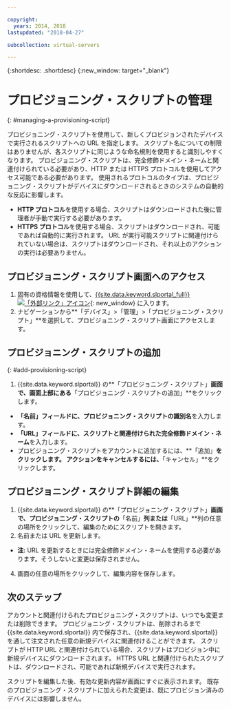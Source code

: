 ```yaml
---

copyright:
  years: 2014, 2018
lastupdated: "2018-04-27"

subcollection: virtual-servers

---
```


{:shortdesc: .shortdesc}
{:new_window: target="_blank"}

# プロビジョニング・スクリプトの管理
{: #managing-a-provisioning-script}

プロビジョニング・スクリプトを使用して、新しくプロビジョンされたデバイスで実行されるスクリプトへの URL を指定します。 スクリプト名についての制限はありませんが、各スクリプトに同じような命名規則を使用すると識別しやすくなります。 プロビジョニング・スクリプトは、完全修飾ドメイン・ネームと関連付けられている必要があり、HTTP または HTTPS プロトコルを使用してアクセス可能である必要があります。 使用されるプロトコルのタイプは、プロビジョニング・スクリプトがデバイスにダウンロードされるときのシステムの自動的な反応に影響します。

* **HTTP プロトコル**を使用する場合、スクリプトはダウンロードされた後に管理者が手動で実行する必要があります。
* **HTTPS プロトコル**を使用する場合、スクリプトはダウンロードされ、可能であれば自動的に実行されます。 URL が実行可能スクリプトに関連付けられていない場合は、スクリプトはダウンロードされ、それ以上のアクションの実行は必要ありません。

## プロビジョニング・スクリプト画面へのアクセス
1. 固有の資格情報を使用して、[{{site.data.keyword.slportal_full}} ![「外部リンク」アイコン](../icons/launch-glyph.svg "「外部リンク」アイコン")](https://control.softlayer.com/){: new_window} に入ります。
2. ナビゲーションから**「デバイス」>「管理」>「プロビジョニング・スクリプト」**を選択して、プロビジョニング・スクリプト画面にアクセスします。


## プロビジョニング・スクリプトの追加
{: #add-provisioning-script}

1. {{site.data.keyword.slportal}} の**「プロビジョニング・スクリプト」**画面で、画面上部にある**「プロビジョニング・スクリプトの追加」**をクリックします。
* **「名前」**フィールドに、プロビジョニング・スクリプトの**識別名**を入力します。
* **「URL」**フィールドに、スクリプトと関連付けられた**完全修飾ドメイン・ネーム**を入力します。
* プロビジョニング・スクリプトをアカウントに追加するには、**「追加」**をクリックします。 アクションをキャンセルするには、**「キャンセル」**をクリックします。

## プロビジョニング・スクリプト詳細の編集

1. {{site.data.keyword.slportal}} の**「プロビジョニング・スクリプト」**画面で、プロビジョニング・スクリプトの**「名前」**列または**「URL」**列の任意の場所をクリックして、編集のためにスクリプトを開きます。
3. 名前または URL を更新します。
  * **注:** URL を更新するときには完全修飾ドメイン・ネームを使用する必要があります。そうしないと変更は保存されません。
4. 画面の任意の場所をクリックして、編集内容を保存します。

## 次のステップ

アカウントと関連付けられたプロビジョニング・スクリプトは、いつでも変更または削除できます。 プロビジョニング・スクリプトは、削除されるまで {{site.data.keyword.slportal}} 内で保存され、{{site.data.keyword.slportal}} を通して注文された任意の新規デバイスに関連付けることができます。 スクリプトが HTTP URL と関連付けられている場合、スクリプトはプロビジョン中に新規デバイスにダウンロードされます。 HTTPS URL と関連付けられたスクリプトは、ダウンロードされ、可能であれば新規デバイスで実行されます。

スクリプトを編集した後、有効な更新内容が画面にすぐに表示されます。 既存のプロビジョニング・スクリプトに加えられた変更は、既にプロビジョン済みのデバイスには影響しません。
